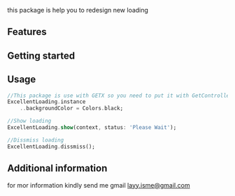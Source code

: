 <!--
This README describes the package. If you publish this package to pub.dev,
this README's contents appear on the landing page for your package.

For information about how to write a good package README, see the guide for
[writing package pages](https://dart.dev/guides/libraries/writing-package-pages).

For general information about developing packages, see the Dart guide for
[creating packages](https://dart.dev/guides/libraries/create-library-packages)
and the Flutter guide for
[developing packages and plugins](https://flutter.dev/developing-packages).
-->

this package is help you to redesign new loading

## Features

## Getting started

## Usage


```dart
//This package is use with GETX so you need to put it with GetController
ExcellentLoading.instance
    ..backgroundColor = Colors.black;

//Show loading
ExcellentLoading.show(context, status: 'Please Wait');

//Dissmiss loading 
ExcellentLoading.dissmiss();
```


## Additional information

for mor information kindly send me gmail layy.isme@gmail.com
